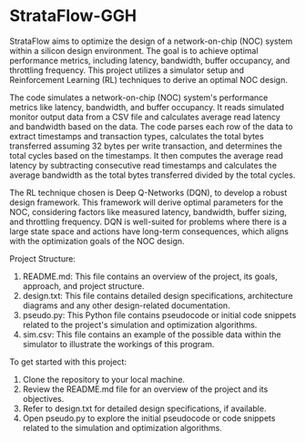 # StrataFlow-GGH

StrataFlow aims to optimize the design of a network-on-chip (NOC) system within a silicon design environment. The goal is to achieve optimal performance metrics, including latency, bandwidth, buffer occupancy, and throttling frequency. This project utilizes a simulator setup and Reinforcement Learning (RL) techniques to derive an optimal NOC design. 

The code simulates a network-on-chip (NOC) system's performance metrics like latency, bandwidth, and buffer occupancy. It reads simulated monitor output data from a CSV file and calculates average read latency and bandwidth based on the data. The code parses each row of the data to extract timestamps and transaction types, calculates the total bytes transferred assuming 32 bytes per write transaction, and determines the total cycles based on the timestamps. It then computes the average read latency by subtracting consecutive read timestamps and calculates the average bandwidth as the total bytes transferred divided by the total cycles. 

The RL technique chosen is Deep Q-Networks (DQN), to develop a robust design framework. This framework will derive optimal parameters for the NOC, considering factors like measured latency, bandwidth, buffer sizing, and throttling frequency. DQN is well-suited for problems where there is a large state space and actions have long-term consequences, which aligns with the optimization goals of the NOC design. 

Project Structure:
1. README.md: This file contains an overview of the project, its goals, approach, and project structure.
2. design.txt: This file contains detailed design specifications, architecture diagrams and any other design-related documentation.
3. pseudo.py: This Python file contains pseudocode or initial code snippets related to the project's simulation and optimization algorithms.
4. sim.csv: This file contains an example of the possible data within the simulator to illustrate the workings of this program.

To get started with this project:
1. Clone the repository to your local machine.
2. Review the README.md file for an overview of the project and its objectives.
3. Refer to design.txt for detailed design specifications, if available.
4. Open pseudo.py to explore the initial pseudocode or code snippets related to the simulation and optimization algorithms.
